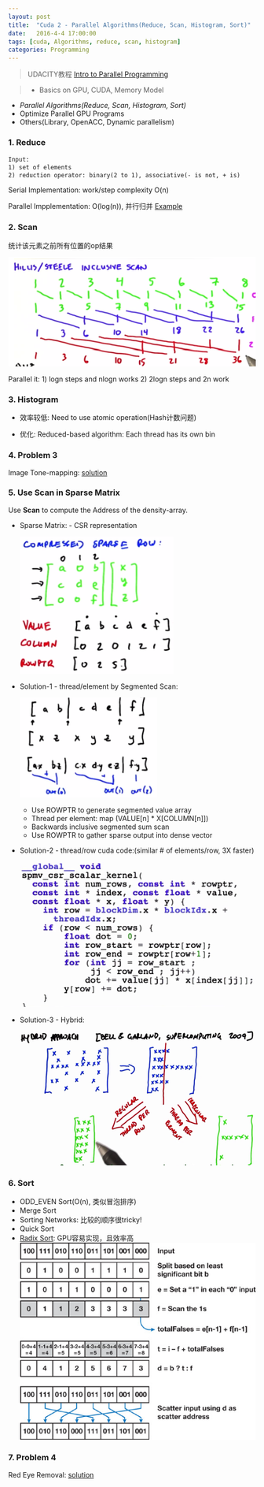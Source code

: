 ```yaml
---
layout: post
title:  "Cuda 2 - Parallel Algorithms(Reduce, Scan, Histogram, Sort)"
date:   2016-4-4 17:00:00
tags: [cuda, Algorithms, reduce, scan, histogram]
categories: Programming
---
```


> UDACITY教程 [Intro to Parallel Programming][link] 

> * Basics on GPU, CUDA, Memory Model
 * *Parallel Algorithms(Reduce, Scan, Histogram, Sort)*
 * Optimize Parallel GPU Programs
 * Others(Library, OpenACC, Dynamic parallelism)

[link]: https://www.udacity.com/wiki/cs344

### 1. **Reduce**
```
Input: 
1) set of elements 
2) reduction operator: binary(2 to 1), associative(- is not, + is)
```

Serial Implementation: work/step complexity O(n)

Parallel Impplementation: O(log(n)), 并行归并
[Example](https://github.com/wykvictor/cs344-udacity/blob/master/Lesson%20Code%20Snippets/Lesson%203%20Code%20Snippets/reduce.cu)

### 2. **Scan**
统计该元素之前所有位置的op结果

![gpu-scan](/res/gpu-scan.png)

Parallel it: 1) logn steps and nlogn works 2) 2logn steps and 2n work

### 3. **Histogram**
* 效率较低: Need to use atomic operation(Hash计数问题)

* 优化: Reduced-based algorithm: Each thread has its own bin

### 4. Problem 3
Image Tone-mapping:
[solution](https://github.com/wykvictor/cs344-udacity/blob/master/Problem%20Sets/Problem%20Set%203/student_func.cu)

### 5. **Use Scan in Sparse Matrix**
Use **Scan** to compute the Address of the density-array.

* Sparse Matrix: - CSR representation
	
	![csr](/res/matrix-csr.png)

* Solution-1 - thread/element by Segmented Scan:
	
	![multi](/res/csr-multi-2.png)

	* Use ROWPTR to generate segmented value array
	* Thread per element: map (VALUE[n] * X[COLUMN[n]])
	* Backwards inclusive segmented sum scan
	* Use ROWPTR to gather sparse output into dense vector

* Solution-2 - thread/row cuda code:(similar # of elements/row, 3X faster)
	
	![csr-cuda](/res/gpu-csr-cuda.png)

* Solution-3 - Hybrid:

	![multi-3](/res/csr-multi-3.png)

### 6. **Sort**
* ODD_EVEN Sort(O(n), 类似冒泡排序)
* Merge Sort
* Sorting Networks: 比较的顺序很tricky!
* Quick Sort
* [Radix Sort](http://http.developer.nvidia.com/GPUGems3/gpugems3_ch39.html): GPU容易实现，且效率高
	![radix-sort](/res/radix-sort-offical.png)

### 7. Problem 4
Red Eye Removal:
[solution](https://github.com/wykvictor/cs344-udacity/blob/master/Problem%20Sets/Problem%20Set%204/student_func.cu)